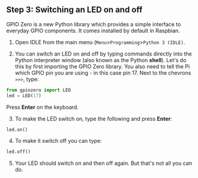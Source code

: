 ## Step 3: Switching an LED on and off

GPIO Zero is a new Python library which provides a simple interface to everyday GPIO components. It comes installed by default in Raspbian.

1. Open IDLE from the main menu (`Menu`>`Programming`>`Python 3 (IDLE)`.

2. You can switch an LED on and off by typing commands directly into the Python interpreter window (also known as the Python **shell**). Let's do this by first importing the GPIO Zero library. You also need to tell the Pi which GPIO pin you are using - in this case pin 17. Next to the chevrons `>>>`, type:

  ``` python
  from gpiozero import LED
  led = LED(17)
  ```
  Press **Enter** on the keyboard.

3. To make the LED switch on, type the following and press **Enter**:

  ``` python
  led.on()
  ```

4. To make it switch off you can type:

  ```python
  led.off()
  ```

5. Your LED should switch on and then off again. But that's not all you can do.
